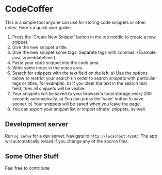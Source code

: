 # CodeCoffer
 This is a simple tool anyone can use for storing code snippets or other notes. 
 Here's a quick user guide:
 1) Press the 'Create New Snippet' button in the top middle to create a new snippet. 
 2) Give the new snippet a title.
 3) Give the new snippet some tags. Separate tags with commas. (Example: java, zoneddatetime )
 4) Paste your code snippet into the code area.
 5) Write some notes in the notes area.
 6) Search for snippets with the text field on the left.
    a) Use the options below to restrict your search (in order to search snippets with particular tags or titles, for example).
    b) If you clear the text in the search text field, then all snippets will be visible.
 7) Your snippets will be saved to your browser's local storage every 200 seconds automatically.
    a) You can press the 'save' button to save sooner.
    b) Your snippets will be saved when you leave the page.
 8) You can export your snippet list or import others' snippets, as well.

## Development server

Run `ng serve` for a dev server. Navigate to `http://localhost:4200/`. The app will automatically reload if you change any of the source files.

## Some Other Stuff
Feel free to contribute




